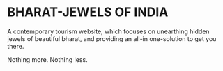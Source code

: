 # BHARAT-JEWELS OF INDIA
A contemporary tourism website, which focuses on unearthing hidden jewels of beautiful bharat, and providing an all-in one-solution to get you there.

Nothing more. Nothing less.
